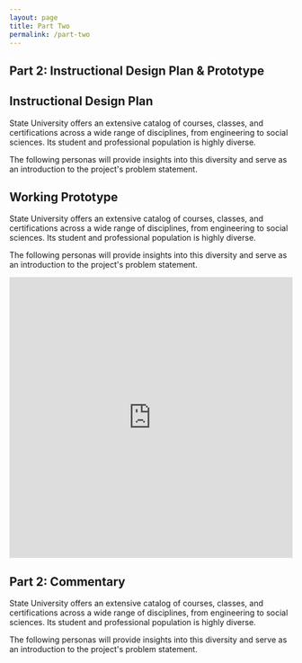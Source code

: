 ```yaml
---
layout: page
title: Part Two
permalink: /part-two
---
```

<article class="pa2 mw7 center">
  <div>
    <h1 class="helvetica near-black tc f1 mt0 pa2">Part 2: Instructional Design Plan & Prototype</h1>
    <h2 class="helvetica dark-gray tc f5 f4-l mt0">Instructional Design Plan</h2>
    <p class="f6 f5-l lh-copy">
      State University offers an extensive catalog of courses, classes, and certifications across a wide range of disciplines, from engineering to social sciences. Its student and professional population is highly diverse. 
    </p>
    <p class="f6 f5-l lh-copy">
    The following personas will provide insights into this diversity and serve as an introduction to the project's problem statement.
    </p>
  </div>
</article>
<article class="pa2 mw7 center">
  <div>
    <h2 class="helvetica dark-gray tc f5 f4-l mt0">Working Prototype</h2>
    <p class="f6 f5-l lh-copy">
      State University offers an extensive catalog of courses, classes, and certifications across a wide range of disciplines, from engineering to social sciences. Its student and professional population is highly diverse. 
    </p>
    <p class="f6 f5-l lh-copy">
    The following personas will provide insights into this diversity and serve as an introduction to the project's problem statement.
    </p>
  </div>
  <iframe 
  src="https://st-allan.github.io/dli-proof-of-concept/" 
  width="100%" 
  height="500px" 
  frameborder="0" 
  allowfullscreen>
</iframe>
</article>
<article class="pa2 mw7 center">
  <div>
    <h2 class="helvetica dark-gray tc f5 f4-l mt0">Part 2: Commentary</h2>
    <p class="f6 f5-l lh-copy">
      State University offers an extensive catalog of courses, classes, and certifications across a wide range of disciplines, from engineering to social sciences. Its student and professional population is highly diverse. 
    </p>
    <p class="f6 f5-l lh-copy">
    The following personas will provide insights into this diversity and serve as an introduction to the project's problem statement.
    </p>
  </div>
</article>